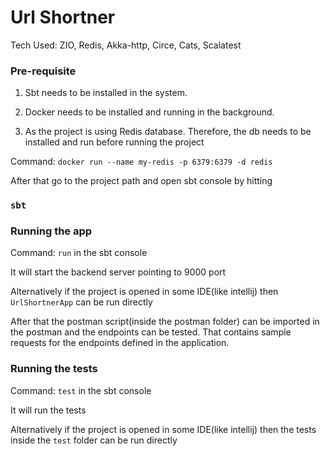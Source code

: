 # Url Shortner

Tech Used: ZIO, Redis, Akka-http, Circe, Cats, Scalatest

### Pre-requisite

1. Sbt needs to be installed in the system.
2. Docker needs to be installed and running in the background.

3. As the project is using Redis database. Therefore, the db needs to be installed and
run before running the project

Command: `docker run --name my-redis -p 6379:6379 -d redis`



After that go to the project path and open sbt console by hitting
### `sbt`

### Running the app

Command: `run` in the sbt console

It will start the backend server pointing to 9000 port

Alternatively if the project is opened in some IDE(like intellij) then 
`UrlShortnerApp` can be run directly

After that the postman script(inside the postman folder) can be imported
in the postman and the endpoints can be tested. That contains sample requests
for the endpoints defined in the application.

### Running the tests

Command: `test` in the sbt console

It will run the tests

Alternatively if the project is opened in some IDE(like intellij) then
the tests inside the `test` folder can be run directly